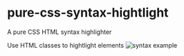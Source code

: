 # pure-css-syntax-hightlight
A pure CSS HTML syntax highlighter

Use HTML classes to hightlight elements
![syntax example](https://user-images.githubusercontent.com/62193848/163312263-15484585-5871-48b4-827e-757d894ab05b.PNG)
